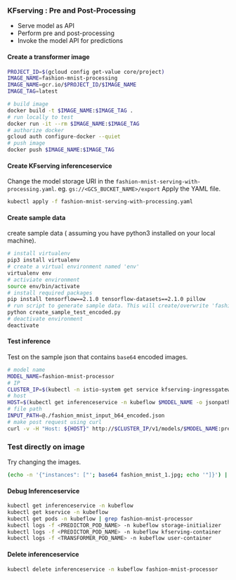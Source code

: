 ### KFserving : Pre and Post-Processing

* Serve model as API
* Perform pre and post-processing
* Invoke the model API for predictions


#### Create a transformer image

```bash
PROJECT_ID=$(gcloud config get-value core/project)
IMAGE_NAME=fashion-mnist-processing
IMAGE_NAME=gcr.io/$PROJECT_ID/$IMAGE_NAME
IMAGE_TAG=latest

# build image
docker build -t $IMAGE_NAME:$IMAGE_TAG .
# run locally to test
docker run -it --rm $IMAGE_NAME:$IMAGE_TAG
# authorize docker
gcloud auth configure-docker --quiet
# push image
docker push $IMAGE_NAME:$IMAGE_TAG
```

#### Create KFserving inferenceservice

Change the model storage URI in the `fashion-mnist-serving-with-processing.yaml`. eg. `gs://<GCS_BUCKET_NAME>/export`
Apply the YAML file. 

```bash
kubectl apply -f fashion-mnist-serving-with-processing.yaml
```
#### Create sample data

create sample data ( assuming you have python3 installed on your local machine). 

```bash
# install virtualenv
pip3 install virtualenv
# create a virtual environment named 'env'
virtualenv env
# activiate environment
source env/bin/activate
# install required packages
pip install tensorflow==2.1.0 tensorflow-datasets==2.1.0 pillow
# run script to generate sample data. This will create/overwrite 'fashion_mnist_input.json'
python create_sample_test_encoded.py
# deactivate environment
deactivate
```

#### Test inference

Test on the sample json that contains `base64` encoded images. 

```bash
# model name
MODEL_NAME=fashion-mnist-processor
# IP 
CLUSTER_IP=$(kubectl -n istio-system get service kfserving-ingressgateway -o jsonpath='{.status.loadBalancer.ingress[0].ip}')
# host
HOST=$(kubectl get inferenceservice -n kubeflow $MODEL_NAME -o jsonpath='{.status.url}' | cut -d "/" -f 3)
# file path
INPUT_PATH=@./fashion_mnist_input_b64_encoded.json
# make post request using curl
curl -v -H "Host: ${HOST}" http://$CLUSTER_IP/v1/models/$MODEL_NAME:predict -d $INPUT_PATH
```

### Test directly on image

Try changing the images. 

```bash
(echo -n '{"instances": ["'; base64 fashion_mnist_1.jpg; echo '"]}') | curl -v -H "Content-Type: application/json" -H "Host: ${HOST}" -d @-  http://$CLUSTER_IP/v1/models/$MODEL_NAME:predict
```

#### Debug Inferenceservice

```bash
kubectl get inferenceservice -n kubeflow
kubectl get kservice -n kubeflow
kubectl get pods -n kubeflow | grep fashion-mnist-processor
kubectl logs -f <PREDICTOR_POD_NAME> -n kubeflow storage-initializer
kubectl logs -f <PREDICTOR_POD_NAME> -n kubeflow kfserving-container
kubectl logs -f <TRANSFORMER_POD_NAME> -n kubeflow user-container
```
#### Delete inferenceservice

```bash
kubectl delete inferenceservice -n kubeflow fashion-mnist-processor
```
